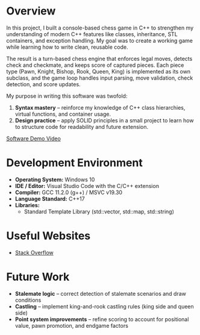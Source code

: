# Overview

In this project, I built a console-based chess game in C++ to strengthen my understanding of modern C++ features like classes, inheritance, STL containers, and exception handling. My goal was to create a working game while learning how to write clean, reusable code.

The result is a turn-based chess engine that enforces legal moves, detects check and checkmate, and keeps score of captured pieces. Each piece type (Pawn, Knight, Bishop, Rook, Queen, King) is implemented as its own subclass, and the game loop handles input parsing, move validation, check detection, and score updates.

My purpose in writing this software was twofold:

1. **Syntax mastery** – reinforce my knowledge of C++ class hierarchies, virtual functions, and container usage.  
2. **Design practice** – apply SOLID principles in a small project to learn how to structure code for readability and future extension.

[Software Demo Video](https://youtu.be/wfurac7eVQQ)

# Development Environment

- **Operating System:** Windows 10 
- **IDE / Editor:** Visual Studio Code with the C/C++ extension  
- **Compiler:** GCC 11.2.0 (g++) / MSVC v19.30  
- **Language Standard:** C++17  
- **Libraries:**  
  - Standard Template Library (std::vector, std::map, std::string)   

# Useful Websites

- [Stack Overflow](https://stackoverflow.com)

# Future Work

- **Stalemate logic** – correct detection of stalemate scenarios and draw conditions  
- **Castling** – implement king-and-rook castling rules (king side and queen side)  
- **Point system improvements** – refine scoring to account for positional value, pawn promotion, and endgame factors  